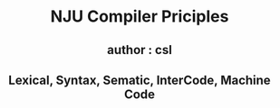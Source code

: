 #  <p align="center">NJU Compiler Priciples</p>
##  <p align="center">author : csl</p>
## <p align="center">Lexical, Syntax, Sematic, InterCode, Machine Code</p>
